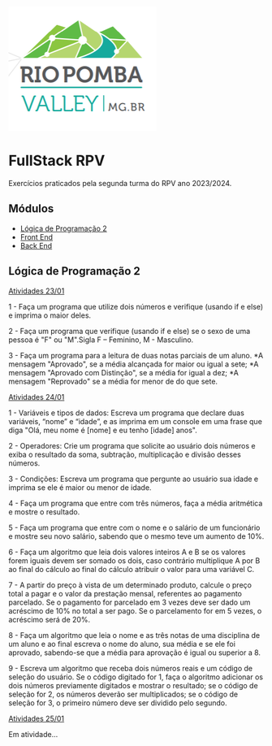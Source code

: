 
<img src="https://raw.githubusercontent.com/ThiagooSG/img/6abb4df3b2349bb1d0241f34ace0a4a9c09034f1/Rio-POmba-Valley.png"/>


# FullStack RPV

Exercícios praticados pela segunda turma do RPV ano 2023/2024.


## Módulos

- [Lógica de Programação 2](https://github.com/ThiagooSG/FullStack_RPV/tree/main/FullStack_RPV/logica_progamacao_2/Atividade_230124)
- [Front End](https://github.com/ThiagooSG/FullStack_RPV/tree/main/FullStack_RPV/front_end)
- [Back End](https://github.com/ThiagooSG/FullStack_RPV/tree/main/FullStack_RPV/back_end)


## Lógica de Programação 2

[Atividades 23/01](https://github.com/ThiagooSG/FullStack_RPV/tree/main/FullStack_RPV/logica_progamacao_2/Atividade_230124)

1 - Faça um programa que utilize dois números e verifique (usando if e else) e imprima o maior deles.

2 - Faça um programa que verifique (usando if e else) se o sexo de uma pessoa é "F" ou "M".Sigla F – Feminino, M - Masculino.

3 - Faça um programa para a leitura de duas notas parciais de um aluno. *A mensagem "Aprovado", se a média alcançada for maior ou igual a sete; *A mensagem "Aprovado com Distinção", se a média for igual a dez; *A mensagem "Reprovado" se a média for menor de do que sete.

[Atividades 24/01](https://github.com/ThiagooSG/FullStack_RPV/tree/main/FullStack_RPV/logica_progamacao_2/Atividade_240124)

1 - Variáveis e tipos de dados: Escreva um programa que declare duas variáveis, “nome” e “idade”, e as imprima em um console em uma frase que diga "Olá, meu nome é [nome] e eu tenho [idade] anos".

2 - Operadores: Crie um programa que solicite ao usuário dois números e exiba o resultado da soma, subtração, multiplicação e divisão desses números.

3 - Condições: Escreva um programa que pergunte ao usuário sua idade e imprima se ele é maior ou menor de idade.

4 - Faça um programa que entre com três números, faça a média aritmética e mostre o resultado.

5 - Faça um programa que entre com o nome e o salário de um funcionário e mostre seu novo salário, sabendo que o mesmo teve um aumento de 10%.

6 - Faça um algoritmo que leia dois valores inteiros A e B se os valores forem iguais devem ser somado os dois, caso contrário multiplique A por B ao final do cálculo ao final do cálculo atribuir o valor para uma variável C.

7 - A partir do preço à vista de um determinado produto, calcule o preço total a pagar e o valor da prestação mensal, referentes ao pagamento parcelado. Se o pagamento for parcelado em 3 vezes deve ser dado um acréscimo de 10% no total a ser pago. Se o parcelamento for em 5 vezes, o acréscimo será de 20%.

8 - Faça um algoritmo que leia o nome e as três notas de uma disciplina de um aluno e ao final escreva o nome do aluno, sua média e se ele foi aprovado, sabendo-se que a média para aprovação é igual ou superior a 8.

9 - Escreva um algoritmo que receba dois números reais e um código de seleção do usuário. Se o código digitado for 1, faça o algoritmo adicionar os dois números previamente digitados e mostrar o resultado; se o código de seleção for 2, os números deverão ser multiplicados; se o código de seleção for 3, o primeiro número deve ser dividido pelo segundo.

[Atividades 25/01](https://github.com/ThiagooSG)

Em atividade...